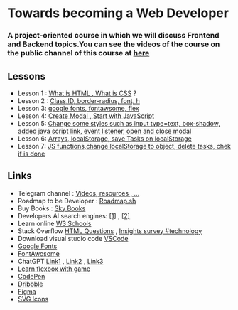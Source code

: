 # Towards becoming a Web Developer 

### A project-oriented course in which we will discuss Frontend and ‌Backend topics.You can see the videos of the course on the public channel of this course at [here](https://t.me/Towards_becoming_a_web_developer)

## Lessons 

-  Lesson 1 : [What is HTML , What is CSS](https://github.com/rezalaal/todo/blob/Lesson-01---14020213/index.htm) ?
- Lesson 2 : [Class,ID, border-radius, font, h](https://github.com/rezalaal/todo/tree/Lesson-02--14020214)
- Lesson 3: [google fonts, fontawsome, flex](https://github.com/rezalaal/todo/tree/Lesson-03--14020220)
- Lesson 4: [Create Modal , Start with JavaScript ](
https://github.com/rezalaal/todo/tree/Lesson-04-14020227)
- Lesson 5: [Change some styles such as input type=text, box-shadow, added java script link, event listener, open and close modal](https://github.com/rezalaal/todo/blob/Lesson-05-14020228)
- Lesson 6: [Arrays, localStorage, save Tasks on localStorage](https://github.com/rezalaal/todo/tree/Lesson-06-14020303)
- Lesson 7: [JS functions,change localStorage to object, delete tasks, chek if is done](https://github.com/rezalaal/todo/tree/Lesson-07-14020310)

## Links
- Telegram channel : [Videos, resources , ...](https://t.me/Towards_becoming_a_web_developer)
- Roadmap to be Developer : [Roadmap.sh](https://roadmap.sh)
- Buy Books : [Sky Books](https://skybooks.ir)
- Developers AI search engines: [[1]](https://www.phind.com/) , [[2]](https://www.perplexity.ai/)
- Learn online [W3 Schools](https://w3schools.com)
- Stack Overflow [HTML Questions](https://stackoverflow.com/questions/tagged/html) , [Insights survey #technology](https://survey.stackoverflow.co/2022/#technology)
- Download visual studio code [VSCode](https://code.visualstudio.com/download)
- [Google Fonts](https://fonts.google.com/) 
- [FontAwosome](https://fontawesome.com/icons)
- ChatGPT [Link1](https://chat.forefront.ai/) , [Link2](https://freegpt.one/) , [Link3](https://chatbot.theb.ai/#/chat)
- [Learn flexbox with game](https://flexboxfroggy.com)
- [CodePen](https://codepen.io)
- [Dribbble](https://dribbble.com)
- [Figma](https://figma.com)
- [SVG Icons](https://simpleicons.org/)
